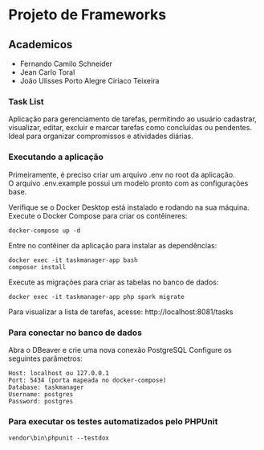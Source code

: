 # Projeto de Frameworks

## Academicos

- Fernando Camilo Schneider
- Jean Carlo Toral
- João Ulisses Porto Alegre Ciriaco Teixeira

### Task List

Aplicação para gerenciamento de tarefas, permitindo ao usuário cadastrar, visualizar, editar, excluir e marcar tarefas como concluídas ou pendentes. Ideal para organizar compromissos e atividades diárias.

### Executando a aplicação

Primeiramente, é preciso criar um arquivo .env no root da aplicação.    
O arquivo .env.example possui um modelo pronto com as configurações base.

Verifique se o Docker Desktop está instalado e rodando na sua máquina.
Execute o Docker Compose para criar os contêineres:

    docker-compose up -d

Entre no contêiner da aplicação para instalar as dependências:

    docker exec -it taskmanager-app bash
    composer install

Execute as migrações para criar as tabelas no banco de dados:

    docker exec -it taskmanager-app php spark migrate

Para visualizar a lista de tarefas, acesse:
http://localhost:8081/tasks

### Para conectar no banco de dados

Abra o DBeaver e crie uma nova conexão PostgreSQL
Configure os seguintes parâmetros:

    Host: localhost ou 127.0.0.1
    Port: 5434 (porta mapeada no docker-compose)
    Database: taskmanager
    Username: postgres
    Password: postgres

### Para executar os testes automatizados pelo PHPUnit

    vendor\bin\phpunit --testdox